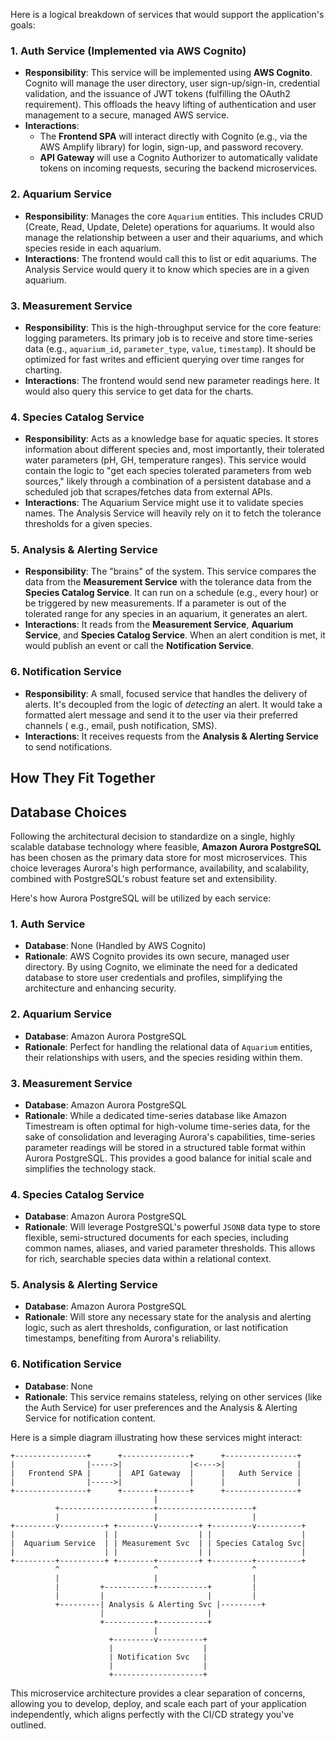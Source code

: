 Here is a logical breakdown of services that would support the application's goals:

### 1. Auth Service (Implemented via AWS Cognito)

* **Responsibility**: This service will be implemented using **AWS Cognito**. Cognito will manage the user directory, user
  sign-up/sign-in, credential validation, and the issuance of JWT tokens (fulfilling the OAuth2 requirement). This
  offloads the heavy lifting of authentication and user management to a secure, managed AWS service.
* **Interactions**:
    *   The **Frontend SPA** will interact directly with Cognito (e.g., via the AWS Amplify library) for login, sign-up,
        and password recovery.
    *   **API Gateway** will use a Cognito Authorizer to automatically validate tokens on incoming requests, securing the
        backend microservices.

### 2. Aquarium Service

* **Responsibility**: Manages the core `Aquarium` entities. This includes CRUD (Create, Read, Update, Delete) operations
  for aquariums. It would also manage the relationship between a user and their aquariums, and which species reside in
  each aquarium.
* **Interactions**: The frontend would call this to list or edit aquariums. The Analysis Service would query it to know
  which species are in a given aquarium.

### 3. Measurement Service

* **Responsibility**: This is the high-throughput service for the core feature: logging parameters. Its primary job is
  to receive and store time-series data (e.g., `aquarium_id`, `parameter_type`, `value`, `timestamp`). It should be
  optimized for fast writes and efficient querying over time ranges for charting.
* **Interactions**: The frontend would send new parameter readings here. It would also query this service to get data
  for the charts.

### 4. Species Catalog Service

* **Responsibility**: Acts as a knowledge base for aquatic species. It stores information about different species and,
  most importantly, their tolerated water parameters (pH, GH, temperature ranges). This service would contain the logic
  to "get each species tolerated parameters from web sources," likely through a combination of a persistent database and
  a scheduled job that scrapes/fetches data from external APIs.
* **Interactions**: The Aquarium Service might use it to validate species names. The Analysis Service will heavily rely
  on it to fetch the tolerance thresholds for a given species.

### 5. Analysis & Alerting Service

* **Responsibility**: The "brains" of the system. This service compares the data from the **Measurement Service** with
  the tolerance data from the **Species Catalog Service**. It can run on a schedule (e.g., every hour) or be triggered
  by new measurements. If a parameter is out of the tolerated range for any species in an aquarium, it generates an
  alert.
* **Interactions**: It reads from the **Measurement Service**, **Aquarium Service**, and **Species Catalog Service**.
  When an alert condition is met, it would publish an event or call the **Notification Service**.

### 6. Notification Service

* **Responsibility**: A small, focused service that handles the delivery of alerts. It's decoupled from the logic of
  *detecting* an alert. It would take a formatted alert message and send it to the user via their preferred channels (
  e.g., email, push notification, SMS).
* **Interactions**: It receives requests from the **Analysis & Alerting Service** to send notifications.

## How They Fit Together

## Database Choices

Following the architectural decision to standardize on a single, highly scalable database technology where feasible,
**Amazon Aurora PostgreSQL** has been chosen as the primary data store for most microservices. This choice leverages
Aurora's high performance, availability, and scalability, combined with PostgreSQL's robust feature set and
extensibility.

Here's how Aurora PostgreSQL will be utilized by each service:

### 1. Auth Service
*   **Database**: None (Handled by AWS Cognito)
*   **Rationale**: AWS Cognito provides its own secure, managed user directory. By using Cognito, we eliminate the need
    for a dedicated database to store user credentials and profiles, simplifying the architecture and enhancing security.

### 2. Aquarium Service
*   **Database**: Amazon Aurora PostgreSQL
*   **Rationale**: Perfect for handling the relational data of `Aquarium` entities, their relationships with users, and
    the species residing within them.

### 3. Measurement Service
*   **Database**: Amazon Aurora PostgreSQL
*   **Rationale**: While a dedicated time-series database like Amazon Timestream is often optimal for high-volume
    time-series data, for the sake of consolidation and leveraging Aurora's capabilities, time-series parameter
    readings will be stored in a structured table format within Aurora PostgreSQL. This provides a good balance for
    initial scale and simplifies the technology stack.

### 4. Species Catalog Service
*   **Database**: Amazon Aurora PostgreSQL
*   **Rationale**: Will leverage PostgreSQL's powerful `JSONB` data type to store flexible, semi-structured documents
    for each species, including common names, aliases, and varied parameter thresholds. This allows for rich,
    searchable species data within a relational context.

### 5. Analysis & Alerting Service
*   **Database**: Amazon Aurora PostgreSQL
*   **Rationale**: Will store any necessary state for the analysis and alerting logic, such as alert thresholds,
    configuration, or last notification timestamps, benefiting from Aurora's reliability.

### 6. Notification Service
*   **Database**: None
*   **Rationale**: This service remains stateless, relying on other services (like the Auth Service) for user
    preferences and the Analysis & Alerting Service for notification content.

Here is a simple diagram illustrating how these services might interact:

```text
+----------------+      +---------------+      +----------------+
|                |----->|               |<---->|                |
|   Frontend SPA |      |  API Gateway  |      |   Auth Service |
|                |----->|               |      |                |
+----------------+      +-------+-------+      +----------------+
                                |
          +---------------------+---------------------+
          |                     |                     |
+---------v----------+ +--------v---------+ +---------v----------+
|                    | |                  | |                    |
|  Aquarium Service  | | Measurement Svc  | | Species Catalog Svc|
|                    | |                  | |                    |
+---------+----------+ +--------+---------+ +---------+----------+
          ^                     ^                     ^
          |                     |                     |
          |         +-----------+-----------+         |
          |         |                       |         |
          +---------| Analysis & Alerting Svc |---------+
                    |                       |
                    +-----------+-----------+
                                |
                      +---------v----------+
                      |                    |
                      | Notification Svc   |
                      |                    |
                      +--------------------+
```

This microservice architecture provides a clear separation of concerns, allowing you to develop, deploy, and scale each
part of your application independently, which aligns perfectly with the CI/CD strategy you've outlined.